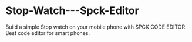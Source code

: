 # Stop-Watch---Spck-Editor
Build a simple Stop watch on your mobile phone with SPCK CODE EDITOR. Best code editor for smart phones.
